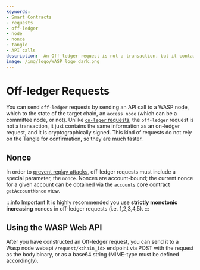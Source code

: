 ```yaml
---
keywords:
- Smart Contracts
- requests
- off-ledger
- node
- nonce
- tangle
- API calls
description:  An Off-ledger request is not a transaction, but it contains the same information as an on-ledger request, and it is cryptographically signed. This kind of requests do not rely on the Tangle for confirmation, so they are much faster.
image: /img/logo/WASP_logo_dark.png
---
```


# Off-ledger Requests

You can send `off-ledger` requests by sending an API call to a WASP node, which to the state of the target chain, an `access node` (which can be a committee node, or not). Unlike [`on-leger` requests](on-ledger-requests.md), the `off-ledger` request is not a transaction, it just contains the same information as an on-ledger request, and it is cryptographically signed. This kind of requests do not rely on the Tangle for confirmation, so they are much faster.

## Nonce

In order to [prevent replay attacks](../../../rfc/prevent-mev.md),  off-ledger requests must include a special parameter, the `nonce`.
Nonces are account-bound; the current nonce for a given account can be obtained via the [`accounts`](../core_contracts/accounts.md) core contract `getAccountNonce` view.

:::info Important
It is highly recommended you use **strictly monotonic increasing** nonces in off-ledger requests (i.e. 1,2,3,4,5).
:::

## Using the WASP Web API

After you have constructed an Off-ledger request, you can send it to a Wasp node webapi `/request/<chain_id>` endpoint via POST with the request as the body binary, or as a base64 string (MIME-type must be defined accordingly).
